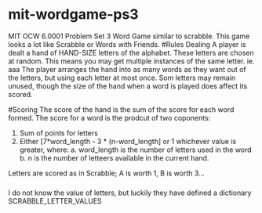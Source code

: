 # mit-wordgame-ps3
MIT OCW 6.0001 Problem Set 3 Word Game similar to scrabble.
This game looks a lot like Scrabble or Words with Friends. 
#Rules
Dealing
A player is dealt a hand of HAND-SIZE letters of the alphabet. These letters are chosen at random. This means you may get multiple instances of the same letter. ie. aaa
The player arranges the hand into as many words as they want out of the letters, but using each letter at most once. 
Som letters may remain unused, though the size of the hand when a word is played does affect its scored. 

#Scoring
The score of the hand is the sum of the score for each word formed. 
The score for a word is the prodcut of two coponents: 
1. Sum of points for letters
2. Either [7*word_length - 3 * (n-word_length] or 1 whichever value is greater, where: 
a. word_length is the number of letters used in the word
b. n is the number of letteers available in the current hand. 

Letters are scored as in Scrabble; A is worth 1, B is worth 3... 
###
I do not know the value of letters, but luckily they have defined a dictionary SCRABBLE_LETTER_VALUES
###
